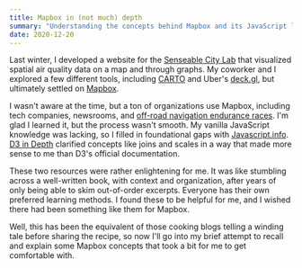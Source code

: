 ```yaml
---
title: Mapbox in (not much) depth
summary: "Understanding the concepts behind Mapbox and its JavaScript library specifically"
date: 2020-12-20
---
```


Last winter, I developed a website for the [Senseable City Lab](http://senseable.mit.edu/cityscanner/) that visualized spatial air quality data on a map and through graphs. My coworker and I explored a few different tools, including [CARTO](https://carto.com/) and Uber's [deck.gl](https://deck.gl), but ultimately settled on [Mapbox](https://www.mapbox.com/).

I wasn't aware at the time, but a ton of organizations use Mapbox, including tech companies, newsrooms, and [off-road navigation endurance races](https://www.youtube.com/watch?v=Ul49ZfYuhBs). I'm glad I learned it, but the process wasn't smooth. My vanilla JavaScript knowledge was lacking, so I filled in foundational gaps with [Javascript.info](https://javascript.info/).  [D3 in Depth](https://www.d3indepth.com/) clarified concepts like joins and scales in a way that made more sense to me than D3's official documentation.

These two resources were rather enlightening for me. It was like stumbling across a well-written book, with context and organization, after years of only being able to skim out-of-order excerpts. Everyone has their own preferred learning methods. I found these to be helpful for me, and I wished there had been something like them for Mapbox.

Well, this has been the equivalent of those cooking blogs telling a winding tale before sharing the recipe, so now I'll go into my brief attempt to recall and explain some Mapbox concepts that took a bit for me to get comfortable with.